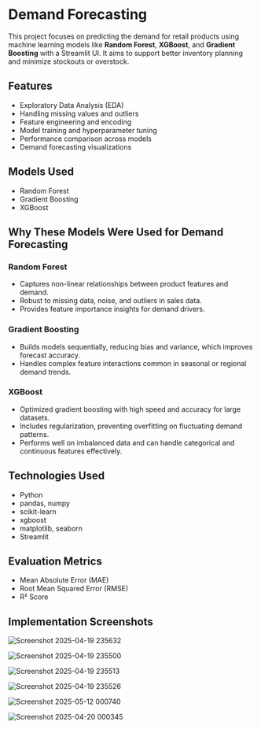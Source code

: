 # Demand Forecasting

This project focuses on predicting the demand for retail products using machine learning models like **Random Forest**, **XGBoost**, and **Gradient Boosting** with a Streamlit UI. It aims to support better inventory planning and minimize stockouts or overstock.

## Features

- Exploratory Data Analysis (EDA)
- Handling missing values and outliers
- Feature engineering and encoding
- Model training and hyperparameter tuning
- Performance comparison across models
- Demand forecasting visualizations

## Models Used

- Random Forest
- Gradient Boosting
- XGBoost

## Why These Models Were Used for Demand Forecasting

### Random Forest  
- Captures non-linear relationships between product features and demand.
- Robust to missing data, noise, and outliers in sales data.
- Provides feature importance insights for demand drivers.

### Gradient Boosting  

- Builds models sequentially, reducing bias and variance, which improves forecast accuracy.
- Handles complex feature interactions common in seasonal or regional demand trends.

### XGBoost  

- Optimized gradient boosting with high speed and accuracy for large datasets.
- Includes regularization, preventing overfitting on fluctuating demand patterns.
- Performs well on imbalanced data and can handle categorical and continuous features effectively.

## Technologies Used

- Python
- pandas, numpy
- scikit-learn
- xgboost
- matplotlib, seaborn
- Streamlit

## Evaluation Metrics

- Mean Absolute Error (MAE)
- Root Mean Squared Error (RMSE)
- R² Score

## Implementation Screenshots

![Screenshot 2025-04-19 235632](https://github.com/user-attachments/assets/aab76db2-0615-4183-8e08-157831aa43db)

![Screenshot 2025-04-19 235500](https://github.com/user-attachments/assets/ff6a4286-e245-4d0c-8ace-ae66d7bc9037)

![Screenshot 2025-04-19 235513](https://github.com/user-attachments/assets/12c51fe1-eb27-417c-9c32-a2649d439bf9)

![Screenshot 2025-04-19 235526](https://github.com/user-attachments/assets/54345193-1a6d-476d-889d-05c2bfcd1864)

![Screenshot 2025-05-12 000740](https://github.com/user-attachments/assets/dbcf9cf6-d072-415f-87f8-4045eba2af2e)

![Screenshot 2025-04-20 000345](https://github.com/user-attachments/assets/f7d241ee-6b1d-4a5f-8cde-9179fed5b8cd)
